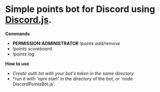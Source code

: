 # Simple points bot for Discord using [Discord.js](https://github.com/discordjs/discord.js/). #

**Commands**
- **PERMISSION:ADMINISTRATOR** *!points add/remove <user> <amt> <reason>*
- *!points scoreboard*
- *!points log <user>*

**How to use**
- *Create auth.txt with your bot's token in the same directory*
- *run it with 'npm start' in the directory of the bot, or 'node DiscordPointsBot.js'.